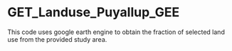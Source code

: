 # GET_Landuse_Puyallup_GEE

This code uses google earth engine to obtain the fraction of selected land use from the provided study area.
